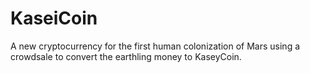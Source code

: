 # KaseiCoin
A new cryptocurrency for the first human colonization of Mars using a crowdsale to convert the earthling money to KaseyCoin.

